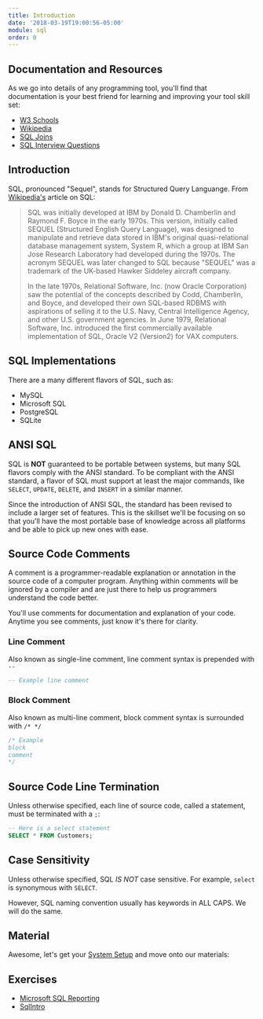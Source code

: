```yaml
---
title: Introduction
date: '2018-03-19T19:00:56-05:00'
module: sql
order: 0
---
```


## Documentation and Resources

As we go into details of any programming tool, you'll find that documentation is your best friend for learning and improving your tool skill set:

* [W3 Schools](https://www.w3schools.com/sql/default.asp)
* [Wikipedia](https://en.wikipedia.org/wiki/SQL)
* [SQL Joins](https://www.codeproject.com/Articles/33052/Visual-Representation-of-SQL-Joins)
* [SQL Interview Questions](https://www.technojobs.co.uk/info/interview-tips/sql-interview-answers.phtml)

## Introduction

SQL, pronounced "Sequel", stands for Structured Query Languange. From [Wikipedia's](https://en.wikipedia.org/wiki/SQL) article on SQL:

> SQL was initially developed at IBM by Donald D. Chamberlin and Raymond F. Boyce in the early 1970s. This version, initially called SEQUEL (Structured English Query Language), was designed to manipulate and retrieve data stored in IBM's original quasi-relational database management system, System R, which a group at IBM San Jose Research Laboratory had developed during the 1970s. The acronym SEQUEL was later changed to SQL because "SEQUEL" was a trademark of the UK-based Hawker Siddeley aircraft company.
>
> In the late 1970s, Relational Software, Inc. (now Oracle Corporation) saw the potential of the concepts described by Codd, Chamberlin, and Boyce, and developed their own SQL-based RDBMS with aspirations of selling it to the U.S. Navy, Central Intelligence Agency, and other U.S. government agencies. In June 1979, Relational Software, Inc. introduced the first commercially available implementation of SQL, Oracle V2 (Version2) for VAX computers.

## SQL Implementations

There are a many different flavors of SQL, such as:

* MySQL
* Microsoft SQL
* PostgreSQL
* SQLite

## ANSI SQL

SQL is **NOT** guaranteed to be portable between systems, but many SQL flavors comply with the ANSI standard. To be compliant with the ANSI standard, a flavor of SQL must support at least the major commands, like `SELECT`, `UPDATE`, `DELETE`, and `INSERT` in a similar manner.

Since the introduction of ANSI SQL, the standard has been revised to include a larger set of features. This is the skillset we'll be focusing on so that you'll have the most portable base of knowledge across all platforms and be able to pick up new ones with ease.

## Source Code Comments

A comment is a programmer-readable explanation or annotation in the source code of a computer program. Anything within comments will be ignored by a compiler and are just there to help us programmers understand the code better.

You'll use comments for documentation and explanation of your code. Anytime you see comments, just know it's there for clarity.

### Line Comment

Also known as single-line comment, line comment syntax is prepended with `--`

```sql
-- Example line comment
```

### Block Comment

Also known as multi-line comment, block comment syntax is surrounded with `/* */`

```sql
/* Example
block
comment
*/
```

## Source Code Line Termination

Unless otherwise specified, each line of source code, called a statement, must be terminated with a `;`:

```sql
-- Here is a select statement
SELECT * FROM Customers;
```

## Case Sensitivity

Unless otherwise specified, SQL *IS NOT* case sensitive. For example, `select` is synonymous with `SELECT`.

However, SQL naming convention usually has keywords in ALL CAPS. We will do the same.

## Material

Awesome, let's get your [System Setup](/sql/system) and move onto our materials:

## Exercises

* [Microsoft SQL Reporting](/exercises/reporting-sql)
* [SqlIntro](https://github.com/truecodersio/SqlIntro)
